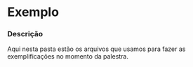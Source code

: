 # Exemplo

### Descrição
Aqui nesta pasta estão os arquivos que usamos para fazer as exemplificações no momento da palestra.